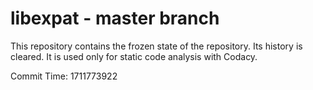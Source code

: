 # libexpat - master branch

This repository contains the frozen state of the repository.
Its history is cleared. It is used only for static code
analysis with Codacy.

Commit Time: 1711773922
